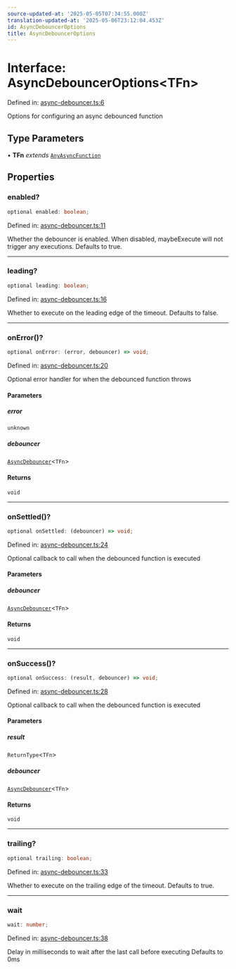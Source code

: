 ```yaml
---
source-updated-at: '2025-05-05T07:34:55.000Z'
translation-updated-at: '2025-05-06T23:12:04.453Z'
id: AsyncDebouncerOptions
title: AsyncDebouncerOptions
---
```


<!-- DO NOT EDIT: this page is autogenerated from the type comments -->

# Interface: AsyncDebouncerOptions\<TFn\>

Defined in: [async-debouncer.ts:6](https://github.com/TanStack/pacer/blob/main/packages/pacer/src/async-debouncer.ts#L6)

Options for configuring an async debounced function

## Type Parameters

• **TFn** *extends* [`AnyAsyncFunction`](../type-aliases/anyasyncfunction.md)

## Properties

### enabled?

```ts
optional enabled: boolean;
```

Defined in: [async-debouncer.ts:11](https://github.com/TanStack/pacer/blob/main/packages/pacer/src/async-debouncer.ts#L11)

Whether the debouncer is enabled. When disabled, maybeExecute will not trigger any executions.
Defaults to true.

***

### leading?

```ts
optional leading: boolean;
```

Defined in: [async-debouncer.ts:16](https://github.com/TanStack/pacer/blob/main/packages/pacer/src/async-debouncer.ts#L16)

Whether to execute on the leading edge of the timeout.
Defaults to false.

***

### onError()?

```ts
optional onError: (error, debouncer) => void;
```

Defined in: [async-debouncer.ts:20](https://github.com/TanStack/pacer/blob/main/packages/pacer/src/async-debouncer.ts#L20)

Optional error handler for when the debounced function throws

#### Parameters

##### error

`unknown`

##### debouncer

[`AsyncDebouncer`](../classes/asyncdebouncer.md)\<`TFn`\>

#### Returns

`void`

***

### onSettled()?

```ts
optional onSettled: (debouncer) => void;
```

Defined in: [async-debouncer.ts:24](https://github.com/TanStack/pacer/blob/main/packages/pacer/src/async-debouncer.ts#L24)

Optional callback to call when the debounced function is executed

#### Parameters

##### debouncer

[`AsyncDebouncer`](../classes/asyncdebouncer.md)\<`TFn`\>

#### Returns

`void`

***

### onSuccess()?

```ts
optional onSuccess: (result, debouncer) => void;
```

Defined in: [async-debouncer.ts:28](https://github.com/TanStack/pacer/blob/main/packages/pacer/src/async-debouncer.ts#L28)

Optional callback to call when the debounced function is executed

#### Parameters

##### result

`ReturnType`\<`TFn`\>

##### debouncer

[`AsyncDebouncer`](../classes/asyncdebouncer.md)\<`TFn`\>

#### Returns

`void`

***

### trailing?

```ts
optional trailing: boolean;
```

Defined in: [async-debouncer.ts:33](https://github.com/TanStack/pacer/blob/main/packages/pacer/src/async-debouncer.ts#L33)

Whether to execute on the trailing edge of the timeout.
Defaults to true.

***

### wait

```ts
wait: number;
```

Defined in: [async-debouncer.ts:38](https://github.com/TanStack/pacer/blob/main/packages/pacer/src/async-debouncer.ts#L38)

Delay in milliseconds to wait after the last call before executing
Defaults to 0ms

